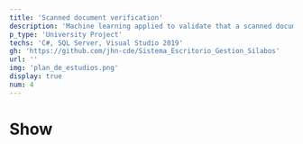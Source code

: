```yaml
---
title: 'Scanned document verification'
description: 'Machine learning applied to validate that a scanned document is legible and that the person`s data can be seen.'
p_type: 'University Project'
techs: 'C#, SQL Server, Visual Studio 2019'
gh: 'https://github.com/jhn-cde/Sistema_Escritorio_Gestion_Silabos'
url: ''
img: 'plan_de_estudios.png'
display: true
num: 4
---
```

# Show
